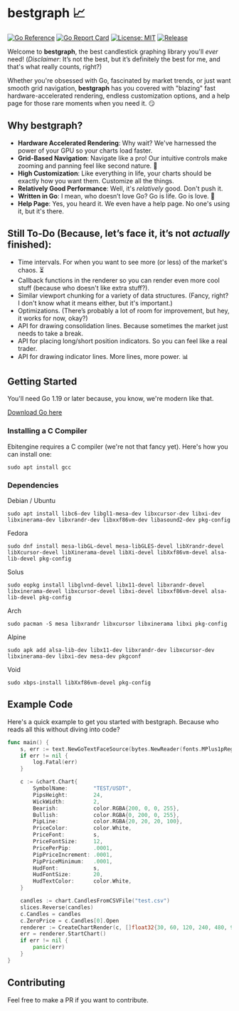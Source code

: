 # bestgraph 📈

[![Go Reference](https://pkg.go.dev/badge/github.com/civiledcode/bestgraph.svg)](https://pkg.go.dev/github.com/civiledcode/bestgraph)
[![Go Report Card](https://goreportcard.com/badge/github.com/civiledcode/bestgraph)](https://goreportcard.com/report/github.com/civiledcode/bestgraph)
[![License: MIT](https://img.shields.io/badge/License-MIT-yellow.svg)](https://opensource.org/licenses/MIT)
[![Release](https://img.shields.io/github/release/civiledcode/bestgraph.svg)](https://github.com/civiledcode/bestgraph/releases)

Welcome to **bestgraph**, the best candlestick graphing library you'll *ever* need! (*Disclaimer*: It’s not the best, but it’s definitely the best for me, and that's what really counts, right?)

Whether you're obsessed with Go, fascinated by market trends, or just want smooth grid navigation, **bestgraph** has you covered with "blazing" fast hardware-accelerated rendering, endless customization options, and a help page for those rare moments when you need it. 😏

## Why bestgraph?

- **Hardware Accelerated Rendering**: Why wait? We've harnessed the power of your GPU so your charts load faster.
- **Grid-Based Navigation**: Navigate like a pro! Our intuitive controls make zooming and panning feel like second nature. 🧭
- **High Customization**: Like everything in life, your charts should be exactly how you want them. Customize all the things.
- **Relatively Good Performance**: Well, it's *relatively* good. Don't push it.
- **Written in Go**: I mean, who doesn’t love Go? Go is life. Go is love. 🐹
- **Help Page**: Yes, you heard it. We even have a help page. No one's using it, but it's there.

## Still To-Do (Because, let’s face it, it’s not *actually* finished):

- Time intervals. For when you want to see more (or less) of the market's chaos. ⏳
- Callback functions in the renderer so you can render even more cool stuff (because who doesn't like extra stuff?).
- Similar viewport chunking for a variety of data structures. (Fancy, right? I don't know what it means either, but it's important.)
- Optimizations. (There’s probably a lot of room for improvement, but hey, it works for now, okay?)
- API for drawing consolidation lines. Because sometimes the market just needs to take a break.
- API for placing long/short position indicators. So you can feel like a real trader.
- API for drawing indicator lines. More lines, more power. 📊

## Getting Started


You'll need Go 1.19 or later because, you know, we're modern like that.

[Download Go here](https://go.dev/doc/install)

### Installing a C Compiler

Ebitengine requires a C compiler (we're not that fancy yet). Here's how you can install one:
```
sudo apt install gcc
```

### Dependencies
Debian / Ubuntu
```
sudo apt install libc6-dev libgl1-mesa-dev libxcursor-dev libxi-dev libxinerama-dev libxrandr-dev libxxf86vm-dev libasound2-dev pkg-config
```
Fedora
```
sudo dnf install mesa-libGL-devel mesa-libGLES-devel libXrandr-devel libXcursor-devel libXinerama-devel libXi-devel libXxf86vm-devel alsa-lib-devel pkg-config
```
Solus
```
sudo eopkg install libglvnd-devel libx11-devel libxrandr-devel libxinerama-devel libxcursor-devel libxi-devel libxxf86vm-devel alsa-lib-devel pkg-config
```
Arch
```
sudo pacman -S mesa libxrandr libxcursor libxinerama libxi pkg-config
```
Alpine
```
sudo apk add alsa-lib-dev libx11-dev libxrandr-dev libxcursor-dev libxinerama-dev libxi-dev mesa-dev pkgconf
```
Void
```
sudo xbps-install libXxf86vm-devel pkg-config
```

## Example Code
Here's a quick example to get you started with bestgraph. Because who reads all this without diving into code?

```go
func main() {
	s, err := text.NewGoTextFaceSource(bytes.NewReader(fonts.MPlus1pRegular_ttf))
	if err != nil {
		log.Fatal(err)
	}

	c := &chart.Chart{
		SymbolName:        "TEST/USDT",
		PipsHeight:        24,
		WickWidth:         2,
		Bearish:           color.RGBA{200, 0, 0, 255},
		Bullish:           color.RGBA{0, 200, 0, 255},
		PipLine:           color.RGBA{20, 20, 20, 100},
		PriceColor:        color.White,
		PriceFont:         s,
		PriceFontSize:     12,
		PricePerPip:       .0001,
		PipPriceIncrement: .0001,
		PipPriceMinimum:   .0001,
		HudFont:           s,
		HudFontSize:       20,
		HudTextColor:      color.White,
	}

	candles := chart.CandlesFromCSVFile("test.csv")
	slices.Reverse(candles)
	c.Candles = candles
	c.ZeroPrice = c.Candles[0].Open
	renderer := CreateChartRender(c, []float32{30, 60, 120, 240, 480, 960}, 1, s)
	err = renderer.StartChart()
	if err != nil {
		panic(err)
	}
}

```

## Contributing

Feel free to make a PR if you want to contribute.